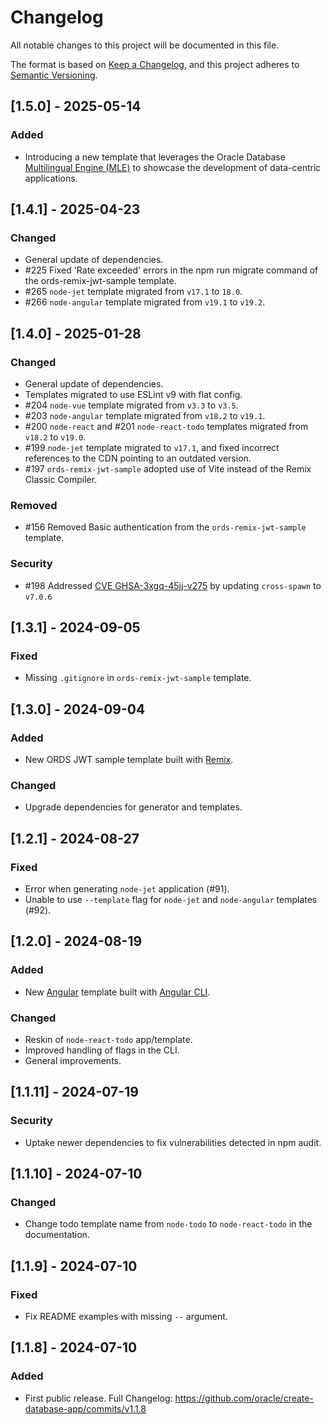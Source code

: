 # Changelog

All notable changes to this project will be documented in this file.

The format is based on [Keep a Changelog](https://keepachangelog.com/en/1.1.0/),
and this project adheres to [Semantic Versioning](https://semver.org/spec/v2.0.0.html).

## [1.5.0] - 2025-05-14

### Added

- Introducing a new template that leverages the Oracle Database [Multilingual Engine (MLE)](https://docs.oracle.com/en/database/oracle/oracle-database/23/mlejs/introduction-to-mle.html) to showcase the development of data-centric applications.

## [1.4.1] - 2025-04-23

### Changed

- General update of dependencies.
- #225 Fixed 'Rate exceeded' errors in the npm run migrate command of the ords-remix-jwt-sample template.
- #265 `node-jet` template migrated from `v17.1` to `18.0`.
- #266 `node-angular` template migrated from `v19.1` to `v19.2`.

## [1.4.0] - 2025-01-28

### Changed

- General update of dependencies.
- Templates migrated to use ESLint v9 with flat config.
- #204 `node-vue` template migrated from `v3.3` to `v3.5`.
- #203 `node-angular` template migrated from `v18.2` to `v19.1`.
- #200 `node-react` and #201 `node-react-todo` templates migrated from `v18.2` to `v19.0`.
- #199 `node-jet` template migrated to `v17.1`, and fixed incorrect references to the CDN pointing to an outdated version.
- #197 `ords-remix-jwt-sample` adopted use of Vite instead of the Remix Classic Compiler.

### Removed

- #156 Removed Basic authentication from the `ords-remix-jwt-sample` template.

### Security

- #198 Addressed [CVE GHSA-3xgq-45jj-v275](https://osv.dev/vulnerability/GHSA-3xgq-45jj-v275) by updating `cross-spawn` to `v7.0.6`

## [1.3.1] - 2024-09-05

### Fixed

- Missing `.gitignore` in `ords-remix-jwt-sample` template.

## [1.3.0] - 2024-09-04

### Added

- New ORDS JWT sample template built with [Remix](https://remix.run/).

### Changed

- Upgrade dependencies for generator and templates.

## [1.2.1] - 2024-08-27

### Fixed

- Error when generating `node-jet` application (#91).
- Unable to use `--template` flag for `node-jet` and `node-angular` templates (#92).

## [1.2.0] - 2024-08-19

### Added

- New [Angular](https://angular.dev/) template built with [Angular CLI](https://github.com/angular/angular-cli).

### Changed

- Reskin of `node-react-todo` app/template.
- Improved handling of flags in the CLI.
- General improvements.

## [1.1.11] - 2024-07-19

### Security

- Uptake newer dependencies to fix vulnerabilities detected in npm audit.

## [1.1.10] - 2024-07-10

### Changed

- Change todo template name from `node-todo` to `node-react-todo` in the documentation.

## [1.1.9] - 2024-07-10

### Fixed

- Fix README examples with missing `--` argument.

## [1.1.8] - 2024-07-10

### Added

- First public release. Full Changelog: https://github.com/oracle/create-database-app/commits/v1.1.8
